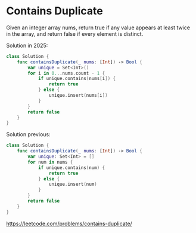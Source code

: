 # Contains Duplicate

Given an integer array nums, return true if any value appears at least twice in the array, and return false if every element is distinct.

Solution in 2025:

```Swift
class Solution {
    func containsDuplicate(_ nums: [Int]) -> Bool {
        var unique = Set<Int>()
        for i in 0...nums.count - 1 {
            if unique.contains(nums[i]) {
                return true
            } else {
                unique.insert(nums[i])
            }
        }
        return false
    }
}
```

Solution previous:

```Swift
class Solution {
    func containsDuplicate(_ nums: [Int]) -> Bool {
        var unique: Set<Int> = []
        for num in nums {
            if unique.contains(num) {
                return true
            } else {
                unique.insert(num)
            }
        }
        return false
    }
}
```

https://leetcode.com/problems/contains-duplicate/
